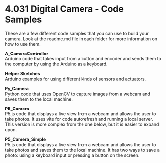 # 4.031 Digital Camera - Code Samples

These are a few different code samples that you can use to build your camera. Look at the readme.md file in each folder for more information on how to use them.

**A_CameraController**  
Arduino code that takes input from a button and encoder and sends them to the computer by using the Arduino as a keyboard. 

**Helper Sketches**  
Arduino examples for using different kinds of sensors and actuators.

**Py_Camera**  
Python code that uses OpenCV to capture images from a webcam and saves them to the local machine.

**P5_Camera**  
P5.js code that displays a live view from a webcam and allows the user to take photos. It uses vite for code autorefresh and running a local server. This version is more complex from the one below, but it is easier to expand upon.

**P5_Camera_Simple**  
P5.js code that displays a live view from a webcam and allows the user to take photos and saves them to the local machine. It has two ways to save a photo: using a keyboard input or pressing a button on the screen.




